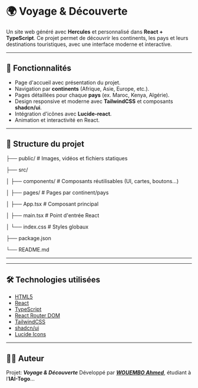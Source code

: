 # 🌍 Voyage & Découverte

Un site web généré avec **Hercules** et personnalisé dans **React + TypeScript**.
Ce projet permet de découvrir les continents, les pays et leurs destinations touristiques, avec une interface moderne et interactive.

---

## 🚀 Fonctionnalités

- Page d'accueil avec présentation du projet.
- Navigation par **continents** (Afrique, Asie, Europe, etc.).
- Pages détaillées pour chaque **pays** (ex. Maroc, Kenya, Algérie).
- Design responsive et moderne avec **TailwindCSS** et composants **shadcn/ui**.
- Intégration d'icônes avec **Lucide-react**.
- Animation et interactivité en React.

---

## 📂 Structure du projet

├── public/              # Images, vidéos et fichiers statiques

├── src/

│   ├── components/      # Composants réutilisables (UI, cartes, boutons...)

│   ├── pages/           # Pages par continent/pays

│   ├── App.tsx          # Composant principal

│   ├── main.tsx         # Point d'entrée React

│   └── index.css        # Styles globaux

├── package.json

└── README.md

---

---

## 🛠️ Technologies utilisées

- [HTML5](https://developer.mozilla.org/fr/docs/Web/Guide/HTML/HTML5)
- [React](https://react.dev/)
- [TypeScript](https://www.typescriptlang.org/)
- [React Router DOM](https://reactrouter.com/)
- [TailwindCSS](https://tailwindcss.com/)
- [shadcn/ui](https://ui.shadcn.com/)
- [Lucide Icons](https://lucide.dev/)

---


## 👨‍💻 Auteur

Projet: ***Voyage & Découverte***
Développé par ***[WOUEMBO Ahmed]()***, étudiant à l’**IAI-Togo**...
